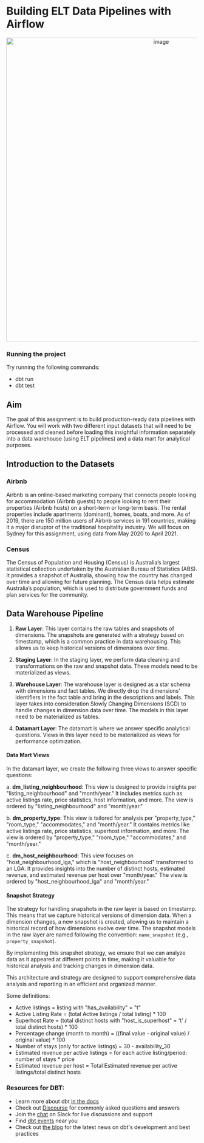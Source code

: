  # Building ELT Data Pipelines with Airflow

<div align="center">
  <img width="800" alt="image" src="https://github.com/SavinaySingh/BDE_Assignment3/assets/21008903/ffe350da-b17a-4685-b071-84c598bbeac3">
</div>

### Running the project
Try running the following commands:
- dbt run
- dbt test

## Aim
The goal of this assignment is to build production-ready data pipelines with Airflow. You will work with two different input datasets that will need to be processed and cleaned before loading this insightful information separately into a data warehouse (using ELT pipelines) and a data mart for analytical purposes.

## Introduction to the Datasets

### Airbnb
Airbnb is an online-based marketing company that connects people looking for accommodation (Airbnb guests) to people looking to rent their properties (Airbnb hosts) on a short-term or long-term basis. The rental properties include apartments (dominant), homes, boats, and more. As of 2019, there are 150 million users of Airbnb services in 191 countries, making it a major disruptor of the traditional hospitality industry. We will focus on Sydney for this assignment, using data from May 2020 to April 2021.

### Census
The Census of Population and Housing (Census) is Australia’s largest statistical collection undertaken by the Australian Bureau of Statistics (ABS). It provides a snapshot of Australia, showing how the country has changed over time and allowing for future planning. The Census data helps estimate Australia’s population, which is used to distribute government funds and plan services for the community.

## Data Warehouse Pipeline

1. **Raw Layer**: This layer contains the raw tables and snapshots of dimensions. The snapshots are generated with a strategy based on timestamp, which is a common practice in data warehousing. This allows us to keep historical versions of dimensions over time. 

2. **Staging Layer**: In the staging layer, we perform data cleaning and transformations on the raw and snapshot data. These models need to be materialized as views. 

3. **Warehouse Layer**: The warehouse layer is designed as a star schema with dimensions and fact tables. We directly drop the dimensions' identifiers in the fact table and bring in the descriptions and labels. This layer takes into consideration Slowly Changing Dimensions (SCD) to handle changes in dimension data over time. The models in this layer need to be materialized as tables.

4. **Datamart Layer**: The datamart is where we answer specific analytical questions. Views in this layer need to be materialized as views for performance optimization.

#### Data Mart Views

In the datamart layer, we create the following three views to answer specific questions:

a. **dm_listing_neighbourhood**: This view is designed to provide insights per "listing_neighbourhood" and "month/year." It includes metrics such as active listings rate, price statistics, host information, and more. The view is ordered by "listing_neighbourhood" and "month/year."

b. **dm_property_type**: This view is tailored for analysis per "property_type," "room_type," "accommodates," and "month/year." It contains metrics like active listings rate, price statistics, superhost information, and more. The view is ordered by "property_type," "room_type," "accommodates," and "month/year."

c. **dm_host_neighbourhood**: This view focuses on "host_neighbourhood_lga," which is "host_neighbourhood" transformed to an LGA. It provides insights into the number of distinct hosts, estimated revenue, and estimated revenue per host over "month/year." The view is ordered by "host_neighbourhood_lga" and "month/year."

#### Snapshot Strategy

The strategy for handling snapshots in the raw layer is based on timestamp. This means that we capture historical versions of dimension data. When a dimension changes, a new snapshot is created, allowing us to maintain a historical record of how dimensions evolve over time. The snapshot models in the raw layer are named following the convention: `name_snapshot` (e.g., `property_snapshot`).

By implementing this snapshot strategy, we ensure that we can analyze data as it appeared at different points in time, making it valuable for historical analysis and tracking changes in dimension data.

This architecture and strategy are designed to support comprehensive data analysis and reporting in an efficient and organized manner.

Some definitions:
- Active listings = listing with "has_availability" = "t"
- Active Listing Rate = (total Active listings / total listing) * 100
- Superhost Rate =  (total distinct hosts with "host_is_superhost" = 't' / total distinct hosts) * 100
- Percentage change (month to month) = ((final value - original value) / original value) * 100
- Number of stays (only for active listings) = 30 - availability_30
- Estimated revenue per active listings = for each active listing/period: number of stays * price
- Estimated revenue per host = Total Estimated revenue per active listings/total distinct hosts

### Resources for DBT:
- Learn more about dbt [in the docs](https://docs.getdbt.com/docs/introduction)
- Check out [Discourse](https://discourse.getdbt.com/) for commonly asked questions and answers
- Join the [chat](https://community.getdbt.com/) on Slack for live discussions and support
- Find [dbt events](https://events.getdbt.com) near you
- Check out [the blog](https://blog.getdbt.com/) for the latest news on dbt's development and best practices


